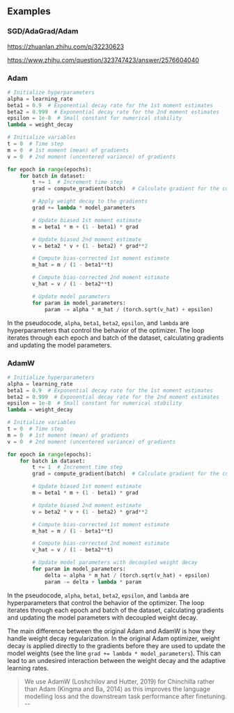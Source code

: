 

## Examples

### SGD/AdaGrad/Adam

https://zhuanlan.zhihu.com/p/32230623

https://www.zhihu.com/question/323747423/answer/2576604040

### Adam

```python
# Initialize hyperparameters
alpha = learning_rate
beta1 = 0.9  # Exponential decay rate for the 1st moment estimates
beta2 = 0.999  # Exponential decay rate for the 2nd moment estimates
epsilon = 1e-8  # Small constant for numerical stability
lambda = weight_decay

# Initialize variables
t = 0  # Time step
m = 0  # 1st moment (mean) of gradients
v = 0  # 2nd moment (uncentered variance) of gradients

for epoch in range(epochs):
    for batch in dataset:
        t += 1  # Increment time step
        grad = compute_gradient(batch)  # Calculate gradient for the current batch

        # Apply weight decay to the gradients
        grad += lambda * model_parameters

        # Update biased 1st moment estimate
        m = beta1 * m + (1 - beta1) * grad

        # Update biased 2nd moment estimate
        v = beta2 * v + (1 - beta2) * grad**2

        # Compute bias-corrected 1st moment estimate
        m_hat = m / (1 - beta1**t)

        # Compute bias-corrected 2nd moment estimate
        v_hat = v / (1 - beta2**t)

        # Update model parameters
        for param in model_parameters:
            param -= alpha * m_hat / (torch.sqrt(v_hat) + epsilon)

```

In the pseudocode, `alpha`, `beta1`, `beta2`, `epsilon`, and `lambda` are hyperparameters that control the behavior of the optimizer. The loop iterates through each epoch and batch of the dataset, calculating gradients and updating the model parameters.

### AdamW

```python
# Initialize hyperparameters
alpha = learning_rate
beta1 = 0.9  # Exponential decay rate for the 1st moment estimates
beta2 = 0.999  # Exponential decay rate for the 2nd moment estimates
epsilon = 1e-8  # Small constant for numerical stability
lambda = weight_decay

# Initialize variables
t = 0  # Time step
m = 0  # 1st moment (mean) of gradients
v = 0  # 2nd moment (uncentered variance) of gradients

for epoch in range(epochs):
    for batch in dataset:
        t += 1  # Increment time step
        grad = compute_gradient(batch)  # Calculate gradient for the current batch

        # Update biased 1st moment estimate
        m = beta1 * m + (1 - beta1) * grad

        # Update biased 2nd moment estimate
        v = beta2 * v + (1 - beta2) * grad**2

        # Compute bias-corrected 1st moment estimate
        m_hat = m / (1 - beta1**t)

        # Compute bias-corrected 2nd moment estimate
        v_hat = v / (1 - beta2**t)

        # Update model parameters with decoupled weight decay
        for param in model_parameters:
            delta = alpha * m_hat / (torch.sqrt(v_hat) + epsilon)
            param -= delta + lambda * param
```

In the pseudocode, `alpha`, `beta1`, `beta2`, `epsilon`, and `lambda` are hyperparameters that control the behavior of the optimizer. The loop iterates through each epoch and batch of the dataset, calculating gradients and updating the model parameters with decoupled weight decay.

The main difference between the original Adam and AdamW is how they handle weight decay regularization. In the original Adam optimizer, weight decay is applied directly to the gradients before they are used to update the model weights (see the line `grad += lambda * model_parameters`). This can lead to an undesired interaction between the weight decay and the adaptive learning rates.

> We use AdamW (Loshchilov and Hutter, 2019) for Chinchilla rather than Adam (Kingma and Ba, 2014) as this improves the language modelling loss and the downstream task performance after finetuning.
> -- [](../../3.%20Applications/Large%20language%20model/Models/Chinchilla.md#^f76ade|Chinchilla)



